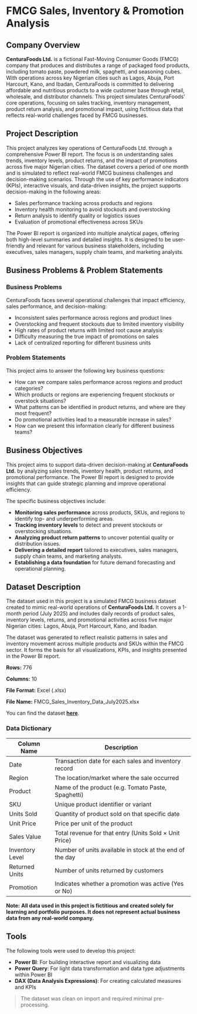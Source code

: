 # FMCG Sales, Inventory & Promotion Analysis

## Company Overview

**CenturaFoods Ltd.** is a fictional Fast-Moving Consumer Goods (FMCG) company that produces and distributes a range of packaged food products, including tomato paste, powdered milk, spaghetti, and seasoning cubes. With operations across key Nigerian cities such as Lagos, Abuja, Port Harcourt, Kano, and Ibadan, CenturaFoods is committed to delivering affordable and nutritious products to a wide customer base through retail, wholesale, and distributor channels.
This project simulates CenturaFoods' core operations, focusing on sales tracking, inventory management, product return analysis, and promotional impact, using fictitious data that reflects real-world challenges faced by FMCG businesses.

## Project Description

This project analyzes key operations of CenturaFoods Ltd. through a comprehensive Power BI report. The focus is on understanding sales trends, inventory levels, product returns, and the impact of promotions across five major Nigerian cities.
The dataset covers a period of one month and is simulated to reflect real-world FMCG business challenges and decision-making scenarios. Through the use of key performance indicators (KPIs), interactive visuals, and data-driven insights, the project supports decision-making in the following areas:

- Sales performance tracking across products and regions
- Inventory health monitoring to avoid stockouts and overstocking
- Return analysis to identify quality or logistics issues
- Evaluation of promotional effectiveness across SKUs

The Power BI report is organized into multiple analytical pages, offering both high-level summaries and detailed insights. It is designed to be user-friendly and relevant for various business stakeholders, including executives, sales managers, supply chain teams, and marketing analysts.

## Business Problems & Problem Statements

### Business Problems
CenturaFoods faces several operational challenges that impact efficiency, sales performance, and decision-making:

- Inconsistent sales performance across regions and product lines
- Overstocking and frequent stockouts due to limited inventory visibility
- High rates of product returns with limited root cause analysis
- Difficulty measuring the true impact of promotions on sales
- Lack of centralized reporting for different business units

### Problem Statements
This project aims to answer the following key business questions:

- How can we compare sales performance across regions and product categories?
- Which products or regions are experiencing frequent stockouts or overstock situations?
- What patterns can be identified in product returns, and where are they most frequent?
- Do promotional activities lead to a measurable increase in sales?
- How can we present this information clearly for different business teams?

## Business Objectives

This project aims to support data-driven decision-making at **CenturaFoods Ltd.** by analyzing sales trends, inventory health, product returns, and promotional performance. The Power BI report is designed to provide insights that can guide strategic planning and improve operational efficiency.

The specific business objectives include:

- **Monitoring sales performance** across products, SKUs, and regions to identify top- and underperforming areas.  
- **Tracking inventory levels** to detect and prevent stockouts or overstocking situations.  
- **Analyzing product return patterns** to uncover potential quality or distribution issues.  
- **Delivering a detailed report** tailored to executives, sales managers, supply chain teams, and marketing analysts.  
- **Establishing a data foundation** for future demand forecasting and operational planning.

## Dataset Description

The dataset used in this project is a simulated FMCG business dataset created to mimic real-world operations of **CenturaFoods Ltd.** It covers a 1-month period (July 2025) and includes daily records of product sales, inventory levels, returns, and promotional activities across five major Nigerian cities: Lagos, Abuja, Port Harcourt, Kano, and Ibadan.

The dataset was generated to reflect realistic patterns in sales and inventory movement across multiple products and SKUs within the FMCG sector. It forms the basis for all visualizations, KPIs, and insights presented in the Power BI report.

**Rows:** 776

**Columns:** 10

**File Format:** Excel (.xlsx)

**File Name:** FMCG_Sales_Inventory_Data_July2025.xlsx

You can find the dataset [**here**](https://github.com/Rolakamin/FMCG-Sales-Inventory-Promotion-Analysis/blob/main/FMCG_Sales_Inventory_Data_July2025.xlsx).


### Data Dictionary

| Column Name     | Description                                              |
| --------------- | -------------------------------------------------------- |
| Date            | Transaction date for each sales and inventory record     |
| Region          | The location/market where the sale occurred              |
| Product         | Name of the product (e.g. Tomato Paste, Spaghetti)       |
| SKU             | Unique product identifier or variant                     |
| Units Sold      | Quantity of product sold on that specific date           |
| Unit Price      | Price per unit of the product                            |
| Sales Value     | Total revenue for that entry (Units Sold × Unit Price)   |
| Inventory Level | Number of units available in stock at the end of the day |
| Returned Units  | Number of units returned by customers                    |
| Promotion       | Indicates whether a promotion was active (Yes or No)     |

**Note:**
**All data used in this project is fictitious and created solely for learning and portfolio purposes. It does not represent actual business data from any real-world company.**

## Tools

The following tools were used to develop this project:

- **Power BI**: For building interactive report and visualizing data  
- **Power Query**: For light data transformation and data type adjustments within Power BI  
- **DAX (Data Analysis Expressions)**: For creating calculated measures and KPIs

> The dataset was clean on import and required minimal pre-processing.






